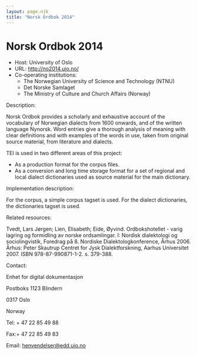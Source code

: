 ```yaml
---
layout: page.njk
title: "Norsk Ordbok 2014"
---
```

# Norsk Ordbok 2014








* Host: University of Oslo
* URL: <http://no2014.uio.no/>
* Co-operating institutions:
	+ The Norwegian University of Science and Technology (NTNU)
	+ Det Norske Samlaget
	+ The Ministry of Culture and Church Affairs (Norway)



Description:


Norsk Ordbok provides a scholarly and exhaustive account of the
 vocabulary of Norwegian dialects from 1600 onwards, and of the written
 language Nynorsk. Word entries give a thorough analysis of meaning
 with clear definitions and with examples of the words in use, taken
 from original source material, from literature and dialects.


TEI is used in two different areas of this project:
 
 


* As a production format for the corpus files.
* As a conversion and long time storage format for a set of regional
 and local dialect dictionaries used as source material for the main
 dictionary.



Implementation description:


For the corpus, a simple corpus tagset is used. For the dialect
 dictionaries, the dictionaries tagset is used.



Related resources:


Tvedt, Lars Jørgen; Lien, Elisabeth; Eide, Øyvind. Ordbokshotellet -
 varig lagring og formidling av norske ordsamlingar. I: Nordisk
 dialektologi og sociolingvistik, Foredrag på 8. Nordiske
 Dialektologkonference, Århus 2006. Århus: Peter Skautrup Centret for
 Jysk Dialektforskning, Aarhus Universitet 2007. ISBN
 978-87-990871-1-2. s. 379-388.



Contact:
 



Enhet for digital dokumentasjon


Postboks 1123 Blindern


0317 Oslo


Norway


Tel: + 47 22 85 49 88


Fax:+ 47 22 85 49 83


Email: [henvendelser@edd.uio.no](mailto:henvendelser@edd.uio.no)






